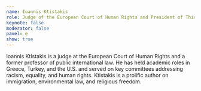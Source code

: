 ```yaml
---
name: Ioannis Ktistakis
role: Judge of the European Court of Human Rights and President of Third Section
keynote: false
moderator: false
panel: e
show: true
---
```


Ioannis Ktistakis is a judge at the European Court of Human Rights and a former professor of public international law. He has held academic roles in Greece, Turkey, and the U.S. and served on key committees addressing racism, equality, and human rights. Ktistakis is a prolific author on immigration, environmental law, and religious freedom.
